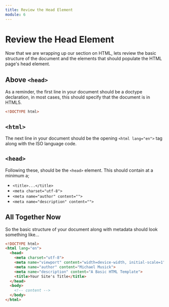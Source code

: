 ```yaml
---
title: Review the Head Element
module: 6
---
```


# Review the Head Element

Now that we are wrapping up our section on HTML, lets review the basic structure of the document and the elements that should populate the HTML page's head element.

## Above `<head>`

As a reminder, the first line in your document should be a doctype declaration, in most cases, this should specify that the document is in HTML5.

```html
<!DOCTYPE html>
```

## `<html>`

The next line in your document should be the opening `<html lang="en">` tag along with the ISO language code.

## `<head>`

Following these, should be the `<head>` element. This should contain at a minimum a;

- `<title>...</title>`
- `<meta charset="utf-8">`
- `<meta name="author" content="">`
- `<meta name="description" content="">`


## All Together Now

So the basic structure of your document along with metadata should look something like...

```html
<!DOCTYPE html>
<html lang="en">
  <head>
    <meta charset="utf-8">
    <meta name="viewport" content="width=device-width, initial-scale=1">
    <meta name="author" content="Michael Musick">
    <meta name="description" content="A Basic HTML Template">
    <title>Your Site's Title</title>
  </head>
  <body>
    <!-- content -->
  </body>
</html>
```
